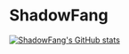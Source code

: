 # ShadowFang

[![ShadowFang's GitHub stats](https://github-readme-stats.vercel.app/api?username=anuraghazra)](https://github.com/anuraghazra/github-readme-stats)
